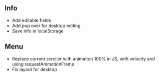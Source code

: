
## Info
+ Add editable fields
+ Add pop over for desktop editing
+ Save info in localStorage

## Menu
+ Replace current scroller with animation 100% in JS, with velocity and using requestAnimationFrame
+ Fix layout for desktop